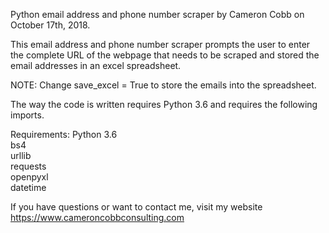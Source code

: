 Python email address and phone number scraper by Cameron Cobb on October 17th, 2018.

This email address and phone number scraper prompts the user to enter the complete URL 
of the webpage that needs to be scraped and stored the email addresses in an excel spreadsheet.

NOTE: Change save_excel = True to store the emails into the spreadsheet.

The way the code is written requires Python 3.6 and requires the following imports. 

Requirements:
Python 3.6  
bs4  
urllib  
requests  
openpyxl  
datetime

If you have questions or want to contact me, visit my website https://www.cameroncobbconsulting.com
